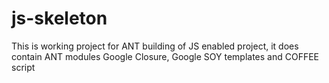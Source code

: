 js-skeleton
===========

This is working project for ANT building of JS enabled project, it does contain ANT modules Google Closure, Google SOY templates and COFFEE script
